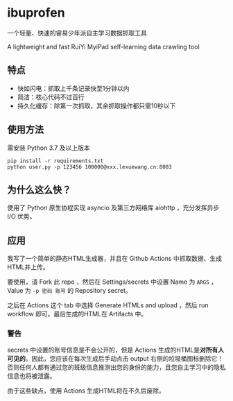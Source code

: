 # ibuprofen

一个轻量、快速的睿易少年派自主学习数据抓取工具

A lightweight and fast RuiYi MyiPad self-learning data crawling tool

## 特点

* 快如闪电：抓取上千条记录快至1分钟以内
* 简洁：核心代码不过百行
* 持久化缓存：除第一次抓取，其余抓取操作都只需10秒以下

## 使用方法

需安装 Python 3.7 及以上版本

```
pip install -r requirements.txt
python user.py -p 123456 100000@xxx.lexuewang.cn:8003
```

## 为什么这么快？

使用了 Python 原生协程实现 asyncio 及第三方网络库 aiohttp ，充分发挥异步 I/O 优势。

## 应用

我写了一个简单的静态HTML生成器，并且在 Github Actions 中抓取数据、生成HTML并上传。

要使用，请 Fork 此 repo ，然后在 Settings/secrets 中设置 Name 为 `ARGS` ，Value 为 `-p 密码 账号` 的 Repository secret。

之后在 Actions 这个 tab 中选择 Generate HTMLs and upload ，然后 run workflow 即可。最后生成的HTML在 Artifacts 中。

### 警告

secrets 中设置的账号信息是不会公开的，但是 Actions 生成的HTML是**对所有人可见的**。因此，您应该在每次生成后手动点击 output 右侧的垃圾桶图标删除它！否则任何人都有通过您的班级信息推测出您的身份的能力，且您自主学习中的隐私信息也将被泄露。

由于这些缺点，使用 Actions 生成HTML将在不久后废除。
